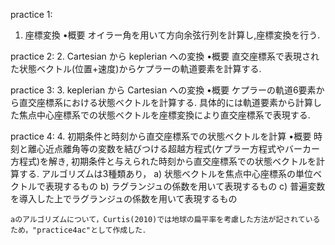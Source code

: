 practice 1:
  1. 座標変換
    •概要
    オイラー角を用いて方向余弦行列を計算し,座標変換を行う.

practice 2:
  2. Cartesian から keplerian への変換
    •概要
    直交座標系で表現された状態ベクトル(位置+速度)からケプラーの軌道要素を計算する. 

practice 3:
  3. keplerian から Cartesian への変換
    •概要
    ケプラーの軌道6要素から直交座標系における状態ベクトルを計算する.
    具体的には軌道要素から計算した焦点中心座標系での状態ベクトルを座標変換により直交座標系で表現する. 

practice 4:
  4. 初期条件と時刻から直交座標系での状態ベクトルを計算
    •概要
    時刻と離心近点離角等の変数を結びつける超越方程式(ケプラー方程式やバーカー方程式)を解き,
    初期条件と与えられた時刻から直交座標系での状態ベクトルを計算する.
    アルゴリズムは3種類あり，
    a) 状態ベクトルを焦点中心座標系の単位ベクトルで表現するもの
    b) ラグランジュの係数を用いて表現するもの
    c) 普遍変数を導入した上でラグランジュの係数を用いて表現するもの
    
    aのアルゴリズムについて，Curtis(2010)では地球の扁平率を考慮した方法が記されているため，"practice4ac"として作成した．
